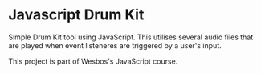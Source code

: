 # Javascript Drum Kit

Simple Drum Kit tool using JavaScript. This utilises several audio files that are played when event listeneres are triggered by a user's input.

This project is part of Wesbos's JavaScript course.
